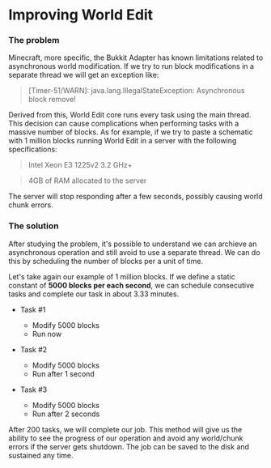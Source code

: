 # Improving World Edit

### The problem

Minecraft, more specific, the Bukkit Adapter has known limitations related to asynchronous world modification. 
If we try to run block modifications in a separate thread we will get an exception like:

> [Timer-51/WARN]: java.lang.IllegalStateException: Asynchronous block remove!

Derived from this, World Edit core runs every task using the main thread. This decision can cause complications when performing tasks with a massive number of blocks.
As for example, if we try to paste a schematic with 1 million blocks running World Edit in a server with the following specifications:

> Intel Xeon E3 1225v2 3.2 GHz+

> 4GB of RAM allocated to the server

The server will stop responding after a few seconds, possibly causing world chunk errors.

### The solution

After studying the problem, it's possible to understand we can archieve an asynchronous operation and still avoid to use a separate thread.
We can do this by scheduling the number of blocks per a unit of time.

Let's take again our example of 1 million blocks. 
If we define a static constant of **5000 blocks per each second**, we can schedule consecutive tasks and complete our task in about 3.33 minutes.

* Task #1
  * Modify 5000 blocks
  * Run now

* Task #2
  * Modify 5000 blocks
  * Run after 1 second
  
* Task #3
  * Modify 5000 blocks
  * Run after 2 seconds
  
After 200 tasks, we will complete our job. This method will give us the ability to see the progress of our operation and avoid any world/chunk
errors if the server gets shutdown. The job can be saved to the disk and sustained any time.

